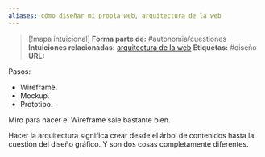 ```yaml
---
aliases: cómo diseñar mi propia web, arquitectura de la web
--- 
```

> [!mapa intuicional]
> **Forma parte de:** #autonomia/cuestiones
> **Intuiciones relacionadas:** [arquitectura de la web](Cómo%20diseñar%20mi%20propia%20web.md)
> **Etiquetas:** #diseño
> **URL:** 

Pasos:
- Wireframe.
- Mockup.
- Prototipo.

Miro para hacer el Wireframe sale bastante bien.

Hacer la arquitectura significa crear desde el árbol de contenidos hasta la cuestión del diseño gráfico. Y son dos cosas completamente diferentes.

